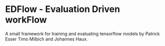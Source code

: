 # EDFlow - Evaluation Driven workFlow

A small framework for training and evaluating tensorflow models by Patrick
Esser Timo Milbich and Johannes Haux.
